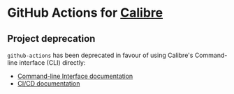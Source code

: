 # GitHub Actions for [Calibre](https://calibreapp.com)

## Project deprecation

`github-actions` has been deprecated in favour of using Calibre's Command-line interface (CLI) directly:

- [Command-line Interface documentation](https://calibreapp.com/docs/automation/cli)
- [CI/CD documentation](https://calibreapp.com/docs/integrations/ci-cd)
